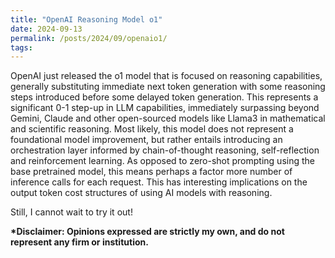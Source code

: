 ```yaml
---
title: "OpenAI Reasoning Model o1"
date: 2024-09-13
permalink: /posts/2024/09/openaio1/
tags:
---
```


OpenAI just released the o1 model that is focused on reasoning capabilities, generally substituting immediate next token generation with some reasoning steps introduced before some delayed token generation. This represents a significant 0-1 step-up in LLM capabilities, immediately surpassing beyond Gemini, Claude and other open-sourced models like Llama3 in mathematical and scientific reasoning. Most likely, this model does not represent a foundational model improvement, but rather entails introducing an orchestration layer informed by chain-of-thought reasoning, self-reflection and reinforcement learning. As opposed to zero-shot prompting using the base pretrained model, this means perhaps a factor more number of inference calls for each request. This has interesting implications on the output token cost structures of using AI models with reasoning.

Still, I cannot wait to try it out!

**\*Disclaimer: Opinions expressed are strictly my own, and do not represent any firm or institution.**
